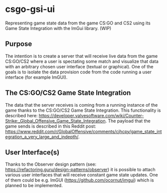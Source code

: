 # csgo-gsi-ui
Representing game state data from the game CS:GO and CS2 using its Game State Integration with the ImGui library. (WIP)

## Purpose
The intention is to create a server that will receive live data from the game CS:GO/CS2 where a user is spectating some match and visualize that data 
with an arbitrary chosen user interface (textual or graphical). One of the goals is to isolate the data provision code from the code running a user interface 
(for example ImGUI).

## The CS:GO/CS2 Game State Integration
The data that the server receives is coming from a running instance of the game thanks to the CS:GO/CS2 Game State Integration. 
This functionality is described here: https://developer.valvesoftware.com/wiki/Counter-Strike:_Global_Offensive_Game_State_Integration.
The payload that the game sends is described in this Reddit post: https://www.reddit.com/r/GlobalOffensive/comments/cjhcpy/game_state_integration_a_very_large_and_indepth/.

## User Interface(s)
Thanks to the Observer design pattern (see: https://refactoring.guru/design-patterns/observer) it is possible to attach various user interfaces that will receive constant
game state updates. One of them could be e.g. ImGUI (https://github.com/ocornut/imgui) which is planned to be implemented.
